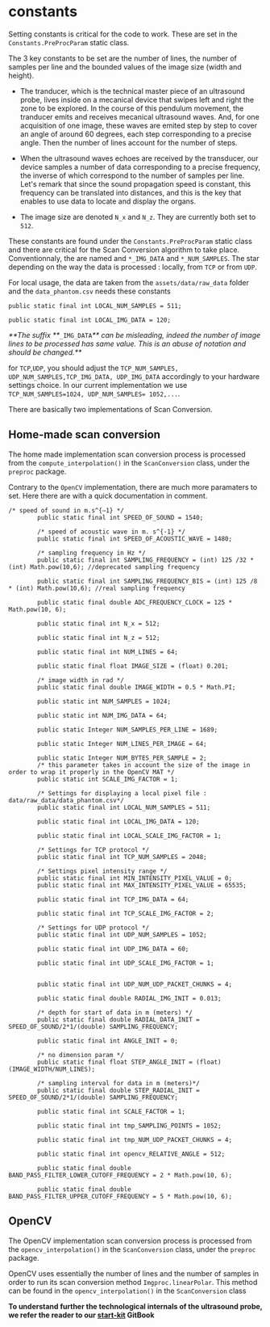 # constants

Setting constants is critical for the code to work. These are set in the `Constants.PreProcParam` static class.

The 3 key constants to be set are the number of lines, the number of samples per line and the bounded values of the image size \(width and height\).

* The tranducer, which is the technical master piece of an ultrasound probe, lives inside on a mecanical device that swipes left and right the zone to be explored. In the course of this pendulum movement, the tranducer emits and receives mecanical ultrasound waves. And, for one acquisition of one image, these waves are emited step by step to cover an angle of around 60 degrees, each step corresponding to a precise angle. Then the number of lines account for the number of steps.

* When the ultrasound waves echoes are received by the transducer, our device samples a number of data corresponding to a precise frequency, the inverse of which correspond to the number of samples per line. Let's remark that since the sound propagation speed is constant, this frequency can be translated into distances, and this is the key that enables to use data to locate and display the organs.

* The image size are denoted `N_x` and `N_z`. They are currently both set to `512`.

These constants are found under the `Constants.PreProcParam` static class and there are critical for the Scan Conversion algorithm to take place. Conventionnaly, the are named and `*_IMG_DATA` and `*_NUM_SAMPLES`. The star depending on the way the data is processed : locally, from `TCP` or from `UDP`.

For local usage, the data are taken from the `assets/data/raw_data` folder and the `data_phantom.csv` needs these constants

```
public static final int LOCAL_NUM_SAMPLES = 511;

public static final int LOCAL_IMG_DATA = 120;
```

_**The suffix **_`_IMG_DATA`_** can be misleading, indeed the number of image lines to be processed has same value. This is an abuse of notation and should be changed.**_

for `TCP`,`UDP`, you should adjust the `TCP_NUM_SAMPLES, UDP_NUM_SAMPLES,TCP_IMG_DATA, UDP_IMG_DATA` accordingly to your hardware settings choice. In our current implementation we use `TCP_NUM_SAMPLES=1024, UDP_NUM_SAMPLES= 1052,...`.

There are basically two implementations of Scan Conversion.

## Home-made scan conversion

The home made implementation scan conversion process is processed from the `compute_interpolation()` in the `ScanConversion` class, under the `preproc` package.

Contrary to the `OpenCV`  implementation, there are much more paramaters to set. Here there are with a quick documentation in comment.

```
/* speed of sound in m.s^{—1} */
        public static final int SPEED_OF_SOUND = 1540;

        /* speed of acoustic wave in m. s^{-1} */
        public static final int SPEED_OF_ACOUSTIC_WAVE = 1480;

        /* sampling frequency in Hz */
        public static final int SAMPLING_FREQUENCY = (int) 125 /32 * (int) Math.pow(10,6); //deprecated sampling frequency

        public static final int SAMPLING_FREQUENCY_BIS = (int) 125 /8 * (int) Math.pow(10,6); //real sampling frequency

        public static final double ADC_FREQUENCY_CLOCK = 125 * Math.pow(10, 6);

        public static final int N_x = 512;

        public static final int N_z = 512;

        public static final int NUM_LINES = 64;

        public static final float IMAGE_SIZE = (float) 0.201;

        /* image width in rad */
        public static final double IMAGE_WIDTH = 0.5 * Math.PI;

        public static int NUM_SAMPLES = 1024;

        public static int NUM_IMG_DATA = 64;

        public static Integer NUM_SAMPLES_PER_LINE = 1689;

        public static Integer NUM_LINES_PER_IMAGE = 64;

        public static Integer NUM_BYTES_PER_SAMPLE = 2;
        /* this parameter takes in account the size of the image in order to wrap it properly in the OpenCV MAT */
        public static int SCALE_IMG_FACTOR = 1;

        /* Settings for displaying a local pixel file : data/raw_data/data_phantom.csv*/
        public static final int LOCAL_NUM_SAMPLES = 511;

        public static final int LOCAL_IMG_DATA = 120;

        public static final int LOCAL_SCALE_IMG_FACTOR = 1;

        /* Settings for TCP protocol */
        public static final int TCP_NUM_SAMPLES = 2048;

        /* Settings pixel intensity range */
        public static final int MIN_INTENSITY_PIXEL_VALUE = 0;
        public static final int MAX_INTENSITY_PIXEL_VALUE = 65535;

        public static final int TCP_IMG_DATA = 64;

        public static final int TCP_SCALE_IMG_FACTOR = 2;

        /* Settings for UDP protocol */
        public static final int UDP_NUM_SAMPLES = 1052;

        public static final int UDP_IMG_DATA = 60;

        public static final int UDP_SCALE_IMG_FACTOR = 1;


        public static final int UDP_NUM_UDP_PACKET_CHUNKS = 4;

        public static final double RADIAL_IMG_INIT = 0.013;

        /* depth for start of data in m (meters) */
        public static final double RADIAL_DATA_INIT = SPEED_OF_SOUND/2*1/(double) SAMPLING_FREQUENCY;

        public static final int ANGLE_INIT = 0;

        /* no dimension param */
        public static final float STEP_ANGLE_INIT = (float) (IMAGE_WIDTH/NUM_LINES);

        /* sampling interval for data in m (meters)*/
        public static final double STEP_RADIAL_INIT = SPEED_OF_SOUND/2*1/(double) SAMPLING_FREQUENCY;

        public static final int SCALE_FACTOR = 1;

        public static final int tmp_SAMPLING_POINTS = 1052;

        public static final int tmp_NUM_UDP_PACKET_CHUNKS = 4;

        public static final int opencv_RELATIVE_ANGLE = 512;

        public static final double BAND_PASS_FILTER_LOWER_CUTOFF_FREQUENCY = 2 * Math.pow(10, 6);

        public static final double BAND_PASS_FILTER_UPPER_CUTOFF_FREQUENCY = 5 * Math.pow(10, 6);
```

## OpenCV

The OpenCV implementation scan conversion process is processed from the `opencv_interpolation()` in the `ScanConversion` class, under the `preproc` package.

OpenCV uses essentially the number of lines and the number of samples in order to run its scan conversion method `Imgproc.linearPolar`. This method can be found in the `opencv_interpolation()` in the `ScanConversion` class

**To understand further the technological internals of the ultrasound probe, we refer the reader to our **[**start-kit**](https://echopen.gitbooks.io/echopen_prototyping/content/)** GitBook**


